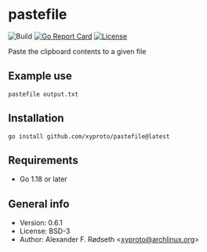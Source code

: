 # pastefile

![Build](https://github.com/xyproto/pastefile/workflows/Build/badge.svg) [![Go Report Card](https://goreportcard.com/badge/github.com/xyproto/pastefile)](https://goreportcard.com/report/github.com/xyproto/pastefile) [![License](https://img.shields.io/badge/License-BSD-brightgreen)](https://raw.githubusercontent.com/xyproto/pastefile/master/LICENSE)

Paste the clipboard contents to a given file

## Example use

    pastefile output.txt

## Installation

    go install github.com/xyproto/pastefile@latest

## Requirements

* Go 1.18 or later

## General info

* Version: 0.6.1
* License: BSD-3
* Author: Alexander F. Rødseth &lt;xyproto@archlinux.org&gt;
